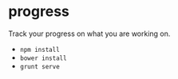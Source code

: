 progress
========

Track your progress on what you are working on.

* `npm install`
* `bower install`
* `grunt serve`
